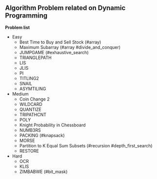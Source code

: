 ## Algorithm Problem related on Dynamic Programming

**Problem list**
* Easy
	* Best Time to Buy and Sell Stock (\#array)
	* Maximum Subarray (\#array \#divide\_and\_conquer)
	* JUMPGAME (\#exhaustive\_search)
	* TRIANGLEPATH
	* LIS
	* JLIS
	* PI
	* TITLING2
	* SNAIL
	* ASYMTILING
* Medium
	* Coin Change 2
	* WILDCARD
	* QUANTIZE
	* TRIPATHCNT
	* POLY
	* Knight Probability in Chessboard
	* NUMB3RS
	* PACKING (\#knapsack)
	* MORSE
	* Partition to K Equal Sum Subsets (\#recursion \#depth\_first\_search)
	* RESTORE
* Hard
	* OCR
	* KLIS
	* ZIMBABWE (\#bit\_mask)